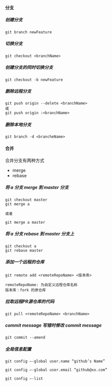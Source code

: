 #### 分支

##### 创建分支

```shell
git branch newFeature
```

##### 切换分支

```shell
git checkout <branchName>
```

##### 创建分支的同时切换分支

```shell
git checkout -b newFeature
```

##### 删除远程分支

```shell
git push origin --delete <branchName>
或
git push origin :<branchName>
```

##### 删除本地分支

```shell
git branch -d <brancheName>
```



#### 合并

合并分支有两种方式

- merge
- rebase

##### 将 a 分支 merge 到 master 分支

```shell
git checkout master 
git merge a

或者 

git merge a master
```

##### 将 a 分支 rebase 到 master 分支上

```shell
git checkout a
git rebase master
```



##### 添加一个远程的仓库

```shell
git remote add <remoteRepoName> <版本库>

remoteRepoName: 为自定义远程仓库名称
版本库：fork 的原仓库
```

##### 拉取远程PR源仓库的代码

```shell
git pull <remoteRepoName> <branchName>
```

##### commit message 写错时修改 commit message

```shell
git commit --amend
```

##### 全局信息配置

```shell
git config –-global user.name “github’s Name”

git config –-global user.email “github@xx.com”

git config –-list
```

